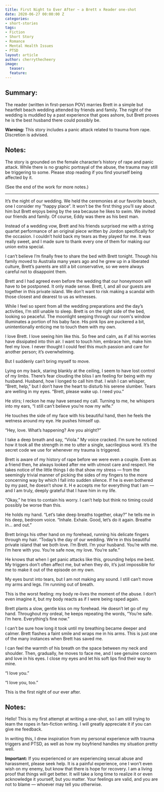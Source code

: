 ```yaml
---
title: First Night to Ever After ~ a Brett x Reader one-shot
date: 2020-06-27 00:00:00 Z
categories:
- short-stories
tags:
- Fiction
- Short Story
- Romance
- Mental Health Issues
- PTSD
layout: article
author: cherrythecheery
image:
  teaser: 
  feature: 
---
```


## Summary:
The reader (written in first-person POV) marries Brett in a simple but heartfelt beach wedding attended by friends and family.
The night of the wedding is muddled by a past experience that goes ashore, but Brett proves he is the best husband there could possibly be.

**Warning:** This story includes a panic attack related to trauma from rape. Discretion is advised.

## Notes:
The story is grounded on the female character’s history of rape and panic attack. While there is no graphic portrayal of the abuse,
the trauma may still be triggering to some. Please stop reading if you find yourself being affected by it.

(See the end of the work for more notes.) <!--more-->

***

It’s the night of our wedding. We held the ceremonies at our favorite beach, one I consider my “happy place”.
It won’t be the first thing you’ll say about him but Brett enjoys being by the sea because he likes to swim. We invited our friends and family.
Of course, Eddy was there as his best man.

Instead of a wedding vow, Brett and his friends surprised me with a string quartet performance of an original piece written by Jordon specifically for the occasion.
I couldn’t hold back my tears as they played for me. It was really sweet, and I made sure to thank every one of them for making our union extra special.

I can’t believe I’m finally free to share the bed with Brett tonight. Though his family moved to Australia many years ago and he grew up in a liberated culture,
Brett’s parents are still a bit conservative, so we were always careful not to disappoint them.

Brett and I had agreed even before the wedding that our honeymoon will have to be postponed. It only made sense.
Brett, I, and all our guests are together in this private island. We don’t want to risk making a scandal with those closest and dearest to us as witnesses.

While I feel so spent from all the wedding preparations and the day’s activities, I’m still unable to sleep. Brett is on the right side of the bed, looking so peaceful.
The moonlight seeping through our room's window illuminates a portion of his baby face.
His pink lips are puckered a bit, unintentionally enticing me to touch them with my own.

I love Brett. I love seeing him like this. So free and calm, as if all his worries have dissipated into thin air.
I want to touch him, embrace him, make him feel my love. I never thought I could feel this much passion and care for another person; it’s overwhelming.

But I suddenly can’t bring myself to move.

Lying on my back, staring blankly at the ceiling, I seem to have lost control of my limbs. There’s fear clouding the bliss I am feeling for being with my husband.
Husband, how I longed to call him that. I wish I can whisper, “Brett, help,” but I don’t have the heart to disturb his serene slumber.
Tears are welling in my eyes. “Brett, please wake up. I need you.”

He stirs; I reckon he may have sensed my call. Turning to me, he whispers into my ears, “I still can’t believe you’re now my wife.”

He touches the side of my face with his beautiful hand, then he feels the wetness around my eye. He pushes himself up.

“Hey, love. What’s happening? Are you alright?”

I take a deep breath and say, “Viola.” My voice cracked. I’m sure he noticed how it took all the strength in me to utter a single, sacrilegious word.
It’s the secret code we use for whenever my trauma is triggered.

Brett is aware of my history of rape before we were even a couple. Even as a friend then, he always looked after me with utmost care and respect.
He takes notice of the little things I do that show my stress — from the seemingly trivial manner of picking the sides of my fingers
to the more concerning way by which I fall into sudden silence. If he is even bothered by my past, he doesn’t show it. H
e accepts me for everything that I am — and I am truly, deeply grateful that I have him in my life.

“Okay,” he tries to contain his worry. I can’t help but think no timing could possibly be worse than this.

He holds my hand. “Let’s take deep breaths together, okay?” he tells me in his deep, bedroom voice. “Inhale. Exhale. Good, let’s do it again. Breathe in… and out.”

Brett brings his other hand on my forehead, running his delicate fingers through my hair.
“Today’s the day of our wedding. We’re in this beautiful private island that we both love. I’m Brett. I’m your husband. You’re with me. I’m here with you.
You’re safe now, my love. You’re safe.”

He knows that when I get panic attacks like this, grounding helps me best. My triggers don’t often affect me,
but when they do, it’s just impossible for me to make it out of the episode on my own.

My eyes burst into tears, but I am not making any sound. I still can’t move my arms and legs. I’m running out of breath.

This is the worst feeling: my body re-lives the moment of the abuse. I don’t even imagine it, but my body reacts as if I were being raped again.

Brett plants a slow, gentle kiss on my forehead. He doesn’t let go of my hand.
Throughout my ordeal, he keeps repeating the words, “You’re safe. I’m here. Everything’s fine now.”

I can’t be sure how long it took until my breathing became deeper and calmer. Brett flashes a faint smile and wraps me in his arms.
This is just one of the many instances when Brett has saved me.

I can feel the warmth of his breath on the space between my neck and shoulder. Then, gradually, he moves to face me, and I see genuine concern and love in his eyes.
I close my eyes and let his soft lips find their way to mine.

“I love you.”

“I love you, too.”

This is the first night of our ever after.


## Notes:
Hello! This is my first attempt at writing a one-shot, so I am still trying to learn the ropes in fan-fiction writing.
I will greatly appreciate it if you can give me feedback.

In writing this, I drew inspiration from my personal experience with trauma triggers and PTSD, as well as how my boyfriend handles my situation pretty well.

**Important:** If you experienced or are experiencing sexual abuse and harassment, please seek help.
It is a painful experience, one I won’t even wish on my enemy, but know that there is hope for recovery. I am a living proof that things will get better.
It will take a long time to realize it or even acknowledge it yourself, but you matter.
Your feelings are valid, and you are not to blame — whoever may tell you otherwise.
